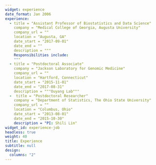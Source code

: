 ```yaml
---
widget: experience
date_format: Jan 2006
experience:
  - title = "Assistant Professor of Biostatistics and Data Science"
    company = "Medical College of Georgia, Augusta University"
    company_url = ""
    location = "Augusta, GA"
    date_start = "2017-09-01"
    date_end = ""
    description = """
    Responsibilities include:
    """
  - title = "Postdoctoral Associate"
    company = "Jackson Laboratory for Genomic Medicine"
    company_url = ""
    location = "Hartford, Connecticut"
    date_start = "2015-11-01"
    date_end = "2017-08-31"
    description = """Ouyang Lab"""
  -  title = "Postdoctoral Researcher"
    company = "Department of Statistics, The Ohio State University"
    company_url = ""
    location = "Columbus, Ohio"
    date_start = "2013-08-01"
    date_end = "2015-10-30"
    description = "PI: Shili Lin"
widget_id: experience-job
headless: true
weight: 40
title: Experience
subtitle: null
design:
  columns: "2"
---
```

